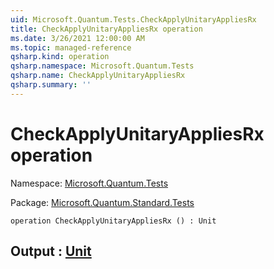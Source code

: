 ```yaml
---
uid: Microsoft.Quantum.Tests.CheckApplyUnitaryAppliesRx
title: CheckApplyUnitaryAppliesRx operation
ms.date: 3/26/2021 12:00:00 AM
ms.topic: managed-reference
qsharp.kind: operation
qsharp.namespace: Microsoft.Quantum.Tests
qsharp.name: CheckApplyUnitaryAppliesRx
qsharp.summary: ''
---
```


# CheckApplyUnitaryAppliesRx operation

Namespace: [Microsoft.Quantum.Tests](xref:Microsoft.Quantum.Tests)

Package: [Microsoft.Quantum.Standard.Tests](https://nuget.org/packages/Microsoft.Quantum.Standard.Tests)




```qsharp
operation CheckApplyUnitaryAppliesRx () : Unit
```


## Output : [Unit](xref:microsoft.quantum.lang-ref.unit)

